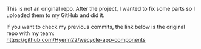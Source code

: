 This is not an original repo. After the project, I wanted to fix some parts so I uploaded them to my GitHub and did it.

If you want to check my previous commits, the link below is the original repo with my team:    
<https://github.com/Hyerin22/wecycle-app-components>
